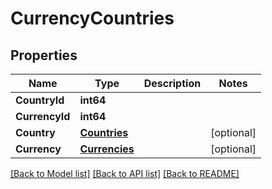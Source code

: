 # CurrencyCountries

## Properties

Name | Type | Description | Notes
------------ | ------------- | ------------- | -------------
**CountryId** | **int64** |  | 
**CurrencyId** | **int64** |  | 
**Country** | [**Countries**](Countries.md) |  | [optional] 
**Currency** | [**Currencies**](Currencies.md) |  | [optional] 

[[Back to Model list]](../README.md#documentation-for-models) [[Back to API list]](../README.md#documentation-for-api-endpoints) [[Back to README]](../README.md)


